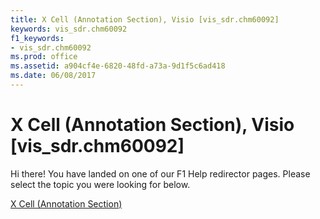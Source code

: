 ```yaml
---
title: X Cell (Annotation Section), Visio [vis_sdr.chm60092]
keywords: vis_sdr.chm60092
f1_keywords:
- vis_sdr.chm60092
ms.prod: office
ms.assetid: a904cf4e-6820-48fd-a73a-9d1f5c6ad418
ms.date: 06/08/2017
---
```



# X Cell (Annotation Section), Visio [vis_sdr.chm60092]

Hi there! You have landed on one of our F1 Help redirector pages. Please select the topic you were looking for below.

[X Cell (Annotation Section)](http://msdn.microsoft.com/library/f9db8623-9fcf-7037-2d11-d509f463025d%28Office.15%29.aspx)

